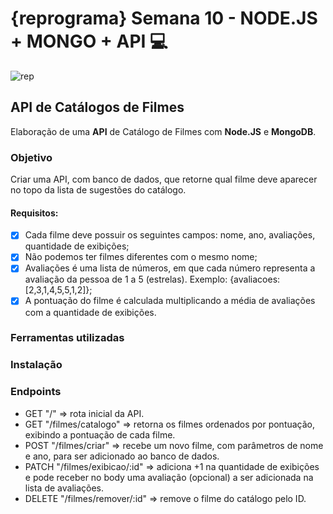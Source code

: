 # {reprograma} Semana 10 - NODE.JS + MONGO + API :computer:

![rep](https://user-images.githubusercontent.com/42447794/69483022-3549b300-0e01-11ea-85f0-a8de16f95179.png)

## API de Catálogos de Filmes

Elaboração de uma **API** de Catálogo de Filmes com **Node.JS** e **MongoDB**.

### Objetivo

Criar uma API, com banco de dados, que retorne qual filme deve aparecer no topo da lista de sugestões do catálogo.

#### Requisitos:

- [x] Cada filme deve possuir os seguintes campos: nome, ano, avaliações, quantidade de exibições;
- [x] Não podemos ter filmes diferentes com o mesmo nome;
- [x] Avaliações é uma lista de números, em que cada número representa a avaliação da pessoa de 1 a 5 (estrelas). Exemplo: {avaliacoes: [2,3,1,4,5,5,1,2]};
- [x] A pontuação do filme é calculada multiplicando a média de avaliações com a quantidade de exibições. 

### Ferramentas utilizadas

### Instalação

### Endpoints

- GET "/" => rota inicial da API.
- GET "/filmes/catalogo" => retorna os filmes ordenados por pontuação, exibindo a pontuação de cada filme.
- POST "/filmes/criar" => recebe um novo filme, com parâmetros de nome e ano, para ser adicionado ao banco de dados.
- PATCH "/filmes/exibicao/:id" => adiciona +1 na quantidade de exibições e pode receber no body uma avaliação (opcional) a ser adicionada na lista de avaliações.
- DELETE "/filmes/remover/:id" => remove o filme do catálogo pelo ID.

